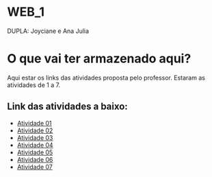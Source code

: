 # WEB_1
DUPLA: Joyciane e Ana Julia

# O que vai ter armazenado aqui?
Aqui estar os links das atividades proposta pelo professor. Estaram as atividades de 1 a 7.

## Link das atividades a baixo:
- [Atividade 01]()
- [Atividade 02]( https://joycianesousa.github.io/Exercicio_02/)
- [Atividade 03]( https://joycianesousa.github.io/Exercicio_03/)
- [Atividade 04](https://joycianesousa.github.io/Atividade-04/)
- [Atividade 05]( https://joycianesousa.github.io/Exercicio_05/)
- [Atividade 06](https://joycianesousa.github.io/Atividade06/)
- [Atividade 07](https://joycianesousa.github.io/Atividade07/)



